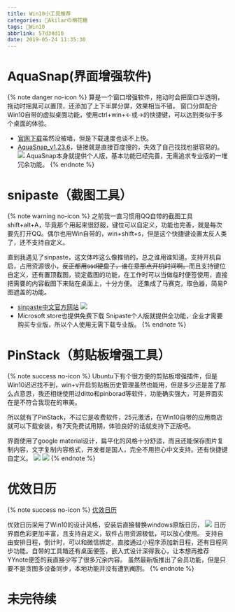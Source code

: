 ```yaml
---
title: Win10小工具推荐
categories: 🍨Akilarの棉花糖
tags: 🍨Win10
abbrlink: 57d34d10
date: 2019-05-24 11:35:30
---
```


# AquaSnap(界面增强软件)
{% note danger no-icon %}
算是一个窗口增强软件，拖动时会把窗口半透明，拖动时摇晃可以置顶，还添加了上下半屏分屏，效果相当不错。
窗口分屏配合Win10自带的虚拟桌面功能，使用ctrl+win+←或→的快捷键，可以达到类似于多个桌面的体验。
- [官网下载](https://www.nurgo-software.com/pricing/aquasnap)虽然没被墙，但是下载速度也谈不上快。
- [AquaSnap_v1.23.6](https://www.ucbug.com/soft/52154.html)，链接就是直接百度搜的，失效了自己找找也挺容易的。
![](https://akilar-1259097125.cos.ap-shanghai.myqcloud.com/Win10%E5%B0%8F%E5%B7%A5%E5%85%B7%E6%8E%A8%E8%8D%90/20190524114714683.png)
AquaSnap本身就提供个人版，基本功能已经完善，无需追求专业版的一堆冗余功能。
{% endnote %}
# snipaste（截图工具）
{% note warning no-icon %}
之前我一直习惯用QQ自带的截图工具shift+alt+A，毕竟那个用起来很舒服，键位可以自定义，功能也完善，就是每次要先打开QQ。偶尔也用Win自带的，win+shift+s，但是这个快捷键设置太反人类了，还不支持自定义。

直到我遇见了sinpaste，这文体咋这么像推销的。总之谁用谁知道。支持开机自启，占用资源很小，~~反正都用ssd硬盘了，谁在意那点开机时间啊。~~而且支持键位自定义，还有置顶截图，锁定截图的功能，在工作时可以当做临时便签使用，直接把需要的内容截图下来贴在桌面上，十分方便。
还集成了马赛克，取色器，简易P图遮盖的功能。
- [sinpaste中文官方网站](https://zh.snipaste.com/)
![](https://akilar-1259097125.cos.ap-shanghai.myqcloud.com/Win10%E5%B0%8F%E5%B7%A5%E5%85%B7%E6%8E%A8%E8%8D%90/20190524115201921.png)
- Microsoft store也提供免费下载
Snipaste个人版就提供全功能，企业才需要购买专业版，所以个人使用无需下载专业版。
{% endnote %}
# PinStack（剪贴板增强工具）
{% note success no-icon %}
Ubuntu下有个很方便的剪贴板增强插件，但是Win10迟迟找不到，win+v开启剪贴板历史管理虽然也能用，但是多少还是差了那么点意思，我还相继使用过ditto和pinborad等软件，功能确实强大，可是界面实在是不符合我现在的审美。

所以就有了PinStack，不过它是收费软件，25元激活，在Win10自带的应用商店就可以下载安装，有7天免费试用期，体验良好的话就支持下正版吧。

界面使用了google material设计，扁平化的风格十分舒适，而且还能保存图片复制内容，文字复制内容格式，开发者是国人，完全不用担心中文支持。还有快捷键自定义。
![](https://akilar-1259097125.cos.ap-shanghai.myqcloud.com/Win10%E5%B0%8F%E5%B7%A5%E5%85%B7%E6%8E%A8%E8%8D%90/20191213095922113.png)
![](https://akilar-1259097125.cos.ap-shanghai.myqcloud.com/Win10%E5%B0%8F%E5%B7%A5%E5%85%B7%E6%8E%A8%E8%8D%90/20191213095930685.png)
{% endnote %}
# 优效日历
{% note success no-icon %}
[优效日历](https://www.youxiao.cn/index.php/yxcalendar/)

优效日历采用了Win10的设计风格，安装后直接替换windows原版日历，
![](https://akilar-1259097125.cos.ap-shanghai.myqcloud.com/Win10%E5%B0%8F%E5%B7%A5%E5%85%B7%E6%8E%A8%E8%8D%90/20200813093045512.png)
日历界面色彩更加丰富，且支持自定义，软件占用资源极低，可以放心使用。
支持自由安排日程，倒计时，可以和微信绑定，直接通过小程序添加新日程，还有日程同步功能。自带的工具箱还有桌面便签，嵌入式设计深得我心，让本想再推荐YYnote便签的我直接少写了很多冗余内容。
虽然最新版推出了会员功能，但是只要不是贪图多设备同步，本地功能并没有遭到阉割。
{% endnote %}
# 未完待续
